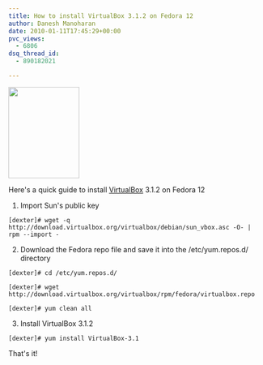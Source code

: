 ```yaml
---
title: How to install VirtualBox 3.1.2 on Fedora 12
author: Danesh Manoharan
date: 2010-01-11T17:45:29+00:00
pvc_views:
  - 6806
dsq_thread_id:
  - 890182021

---
```

<img loading="lazy" class="alignnone size-full wp-image-1953" title="vbox_logo2_gradient" src="/wp-content/uploads/2010/01/vbox_logo2_gradient.png" alt="" width="140" height="180" />

Here's a quick guide to install [VirtualBox][1] 3.1.2 on Fedora 12

1. Import Sun's public key

`[dexter]# wget -q http://download.virtualbox.org/virtualbox/debian/sun_vbox.asc -O- | rpm --import -`

2. Download the Fedora repo file and save it into the /etc/yum.repos.d/ directory

`[dexter]# cd /etc/yum.repos.d/`

`[dexter]# wget http://download.virtualbox.org/virtualbox/rpm/fedora/virtualbox.repo`

`[dexter]# yum clean all`

3. Install VirtualBox 3.1.2

`[dexter]# yum install VirtualBox-3.1`

That's it!

 [1]: http://www.virtualbox.org/wiki/Linux_Downloads